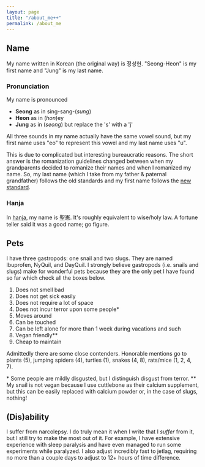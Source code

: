 ```yaml
---
layout: page
title: "/about_me++"
permalink: /about_me
---
```


## Name
My name written in Korean (the original way) is 정성헌. "Seong-Heon" is my first name and "Jung" is my last name.

### Pronunciation
My name is pronounced
- __Seong__ as in sing-sang-(_sung_)
- __Heon__ as in (_hon_)ey
- __Jung__ as in (_seong_) but replace the 's' with a 'j'

All three sounds in my name actually have the same vowel sound, but my first name uses "eo" to represent this vowel and my last name uses "u".

This is due to complicated but interesting bureaucratic reasons. The short answer is the romanization guidelines changed between when my grandparents decided to romanize their names and when I romanized my name. So, my last name (which I take from my father & paternal grandfather) follows the old standards and my first name follows the [new standard](https://en.wikipedia.org/wiki/Revised_Romanization_of_Korean).

### Hanja
In [hanja](https://en.wikipedia.org/wiki/Hanja), my name is 聖憲. It's roughly equivalent to wise/holy law. A fortune teller said it was a good name; go figure.

## Pets
I have three gastropods: one snail and two slugs. They are named Ibuprofen, NyQuil, and DayQuil. I strongly believe gastropods (i.e. snails and slugs) make for wonderful pets because they are the only pet I have found so far which check all the boxes below. 
1. Does not smell bad
1. Does not get sick easily
1. Does not require a lot of space
1. Does not incur terror upon some people*
1. Moves around
1. Can be touched
1. Can be left alone for more than 1 week during vacations and such
1. Vegan friendly**
1. Cheap to maintain

Admittedly there are some close contenders. Honorable mentions go to plants (5), jumping spiders (4), turtles (1), snakes (4, 8), rats/mice (1, 2, 4, 7).

\* Some people are mildly disgusted, but I distinguish disgust from terror.
\*\* My snail is not vegan because I use cuttlebone as their calcium supplement, but this can be easily replaced with calcium powder or, in the case of slugs, nothing!

## (Dis)ability
I suffer from narcolepsy. I do truly mean it when I write that I _suffer_ from it, but I still try to make the most out of it. For example, I have extensive experience with sleep paralysis and have even managed to run some experiments while paralyzed. I also adjust incredibly fast to jetlag, requiring no more than a couple days to adjust to 12+ hours of time difference.

